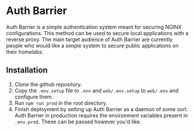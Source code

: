 # Auth Barrier
Auth Barrier is a simple authentication system meant for securing NGINX configurations. This method can be used to secure local applications with a reverse proxy. The main target audience of Auth Barrier are currently people who would like a simple system to secure public applications on their homelabs.

## Installation
1. Clone the github repository.
2. Copy the `.env.setup` file to `.env` and `web/.env.setup` to `web/.env` and configure them.
3. Run `npm run prod` in the root directory.
4. Finish deployment by setting up Auth Barrier as a daemon of some sort. Auth Barrier in production requires the environment variables present in `.env.prod`. These can be passed however you'd like.
